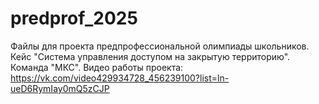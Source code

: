 # predprof_2025
Файлы для проекта предпрофессиональной олимпиады школьников. Кейс "Система управления доступом на закрытую территорию". Команда "МКС".
Видео работы проекта: 
https://vk.com/video429934728_456239100?list=ln-ueD6RymIay0mQ5zCJP
